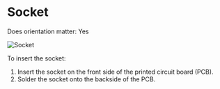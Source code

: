 # Socket

Does orientation matter: Yes

![Socket](https://github.com/tinusaur/guides/blob/master/docs/images/Socket.jpg)

To insert the socket:
<!-- content-add: this is the very first component to solder, should place board correctly explain how -->
1. Insert the socket on the front side of the printed circuit board (PCB).
2. Solder the socket onto the backside of the PCB.

<!--in other sections "backside" is spelt as one word-->
